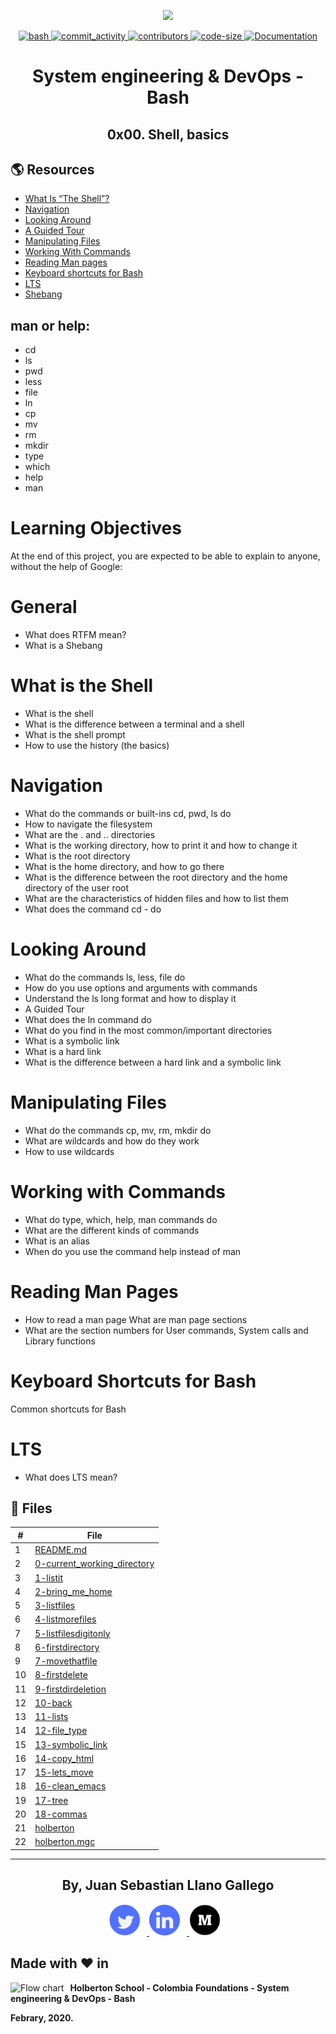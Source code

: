 <p align="center">
     <p align="center">
          <img src="https://www.holbertonschool.com/holberton-logo.png" width="360"/>
     </p>
     <p align="center">
          <a href="https://github.com/ellerbrock/open-source-badges/">
               <img alt="bash" src="https://badges.frapsoft.com/bash/v1/bash.png?v=103" target="_blank" />
          </a>
          <a href="https://github.com/llanojs/holberton-system_engineering-devops/commits/master">
               <img alt="commit_activity" src="https://img.shields.io/github/commit-activity/y/llanojs/holberton-system_engineering-devops" target="_blank" />
          </a>
          <a href="https://github.com/llanojs/holberton-system_engineering-devops/graphs/contributors">
               <img alt="contributors" src="https://img.shields.io/github/contributors/llanojs/holberton-system_engineering-devops" target="_blank" />
          </a>
          <a href="https://github.com/llanojs/holberton-system_engineering-devops" target="_blank">
               <img alt="code-size" src="https://img.shields.io/github/languages/code-size/llanojs/holberton-system_engineering-devops" />
          </a>
          <a href="https://github.com/llanojs/holberton-system_engineering-devops" target="_blank">
               <img alt="Documentation" src="https://img.shields.io/badge/documentation-yes-brightgreen.svg" />
          </a>
     </p>
</p>

<h1 align="center">System engineering & DevOps - Bash </h1>
<h2 align="center">0x00. Shell, basics </h2>

## :earth_americas: Resources  

* [What Is “The Shell”?](http://linuxcommand.org/lc3_lts0010.php)
* [Navigation](http://linuxcommand.org/lc3_lts0020.php)
* [Looking Around](http://linuxcommand.org/lc3_lts0030.php)
* [A Guided Tour](http://linuxcommand.org/lc3_lts0040.php)
* [Manipulating Files](http://linuxcommand.org/lc3_lts0050.php)
* [Working With Commands](http://linuxcommand.org/lc3_lts0060.php)
* [Reading Man pages](http://linuxcommand.org/lc3_man_pages/man1.html)
* [Keyboard shortcuts for Bash](https://www.howtogeek.com/howto/ubuntu/keyboard-shortcuts-for-bash-command-shell-for-ubuntu-debian-suse-redhat-linux-etc/)
* [LTS](https://wiki.ubuntu.com/LTS)
* [Shebang](https://en.wikipedia.org/wiki/Shebang_%28Unix%29)

## man or help:

*   cd
*   ls
*   pwd
*   less
*   file
*   ln
*   cp
*   mv
*   rm
*   mkdir
*   type
*   which
*   help
*   man

# Learning Objectives

At the end of this project, you are expected to be able to explain to anyone, without the help of Google:
# General

* What does RTFM mean?
* What is a Shebang

# What is the Shell

* What is the shell
* What is the difference between a terminal and a shell
* What is the shell prompt
* How to use the history (the basics)

# Navigation

* What do the commands or built-ins cd, pwd, ls do
* How to navigate the filesystem
* What are the . and .. directories
* What is the working directory, how to print it and how to change it
* What is the root directory
* What is the home directory, and how to go there
* What is the difference between the root directory and the home directory of the user root
* What are the characteristics of hidden files and how to list them
* What does the command cd - do

# Looking Around

* What do the commands ls, less, file do
* How do you use options and arguments with commands
* Understand the ls long format and how to display it
* A Guided Tour
* What does the ln command do
* What do you find in the most common/important directories
* What is a symbolic link
* What is a hard link
* What is the difference between a hard link and a symbolic link

# Manipulating Files

* What do the commands cp, mv, rm, mkdir do
* What are wildcards and how do they work
* How to use wildcards

# Working with Commands

* What do type, which, help, man commands do
* What are the different kinds of commands
* What is an alias
* When do you use the command help instead of man

# Reading Man Pages

* How to read a man page
What are man page sections
* What are the section numbers for User commands, System calls and Library functions

# Keyboard Shortcuts for Bash

Common shortcuts for Bash

# LTS

* What does LTS mean?


## :memo: Files 
#|File
---|---
1|[README.md](./README.md) 
2|[0-current_working_directory](./0-current_working_directory)
3|[1-listit](./1-listit)
4|[2-bring_me_home](./2-bring_me_home)
5|[3-listfiles](./3-listfiles)
6|[4-listmorefiles](./4-listmorefiles)
7|[5-listfilesdigitonly](./5-listfilesdigitonly)
8|[6-firstdirectory](./6-firstdirectory)
9|[7-movethatfile](./7-movethatfile)
10|[8-firstdelete](./8-firstdelete)
11|[9-firstdirdeletion](./9-firstdirdeletion)
12|[10-back](./10-back)
13|[11-lists](./11-lists)
14|[12-file_type](./12-file_type)
15|[13-symbolic_link](./13-symbolic_link)
16|[14-copy_html](./14-copy_html)
17|[15-lets_move](./15-lets_move)
18|[16-clean_emacs](./16-clean_emacs)
19|[17-tree](./17-tree)
20|[18-commas](./18-commas)
21|[holberton](./holberton)
22|[holberton.mgc](./holberton.mgc)

---

<p align="center">
    <h2 align="center">By, Juan Sebastian Llano Gallego</h2>
      <p align="center">
        <a href="https://twitter.com/llanoJS" target="_blank">
            <img alt="twitter_page" src="https://raw.githubusercontent.com/EckoJuan/Readme_template/master/images/twitter.png" style="float: center; margin-right: 10px" height="50" width="50">
        </a>
        <a href="https://www.linkedin.com/in/juansllano/" target="_blank">
            <img alt="linkedin_page" src="https://raw.githubusercontent.com/EckoJuan/Readme_template/master/images/linkedin.png" style="float: center; margin-right: 10px" height="50"  width="50">
        </a>
        <a href="https://medium.com/@juanllano93" target="_blank">
            <img alt="medium_page" src="https://raw.githubusercontent.com/EckoJuan/Readme_template/master/images/medium.png" style="float: center; margin-right: 10px" height="50" width="50">
        </a>
      </p>
</p>

## Made with :heart: in
<img src="https://www.holbertonschool.com/holberton-logo.png"
     alt="Flow chart"
     style="float: left; margin-right: 10px;">

**Holberton School - Colombia**
**Foundations - System engineering & DevOps - Bash**

**Febrary, 2020.**